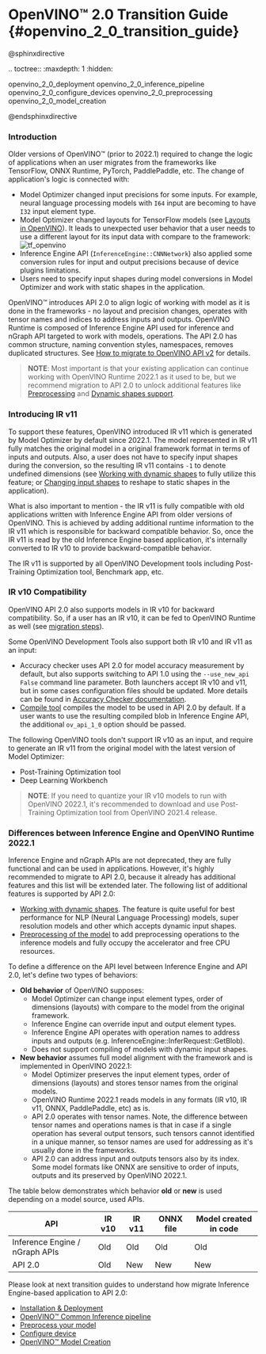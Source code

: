# OpenVINO™ 2.0 Transition Guide {#openvino_2_0_transition_guide}

@sphinxdirective

.. toctree::
   :maxdepth: 1
   :hidden:

   openvino_2_0_deployment
   openvino_2_0_inference_pipeline
   openvino_2_0_configure_devices
   openvino_2_0_preprocessing
   openvino_2_0_model_creation

@endsphinxdirective

### Introduction

Older versions of OpenVINO™ (prior to 2022.1) required to change the logic of applications when an user migrates from the frameworks like TensorFlow, ONNX Runtime, PyTorch, PaddlePaddle, etc. The change of application's logic is connected with:

- Model Optimizer changed input precisions for some inputs. For example, neural language processing models with `I64` input are becoming to have `I32` input element type.
- Model Optimizer changed layouts for TensorFlow models (see [Layouts in OpenVINO](../layout_overview.md)). It leads to unexpected user behavior that a user needs to use a different layout for its input data with compare to the framework:
![tf_openvino]
- Inference Engine API (`InferenceEngine::CNNNetwork`) also applied some conversion rules for input and output precisions because of device plugins limitations.
- Users need to specify input shapes during model conversions in Model Optimizer and work with static shapes in the application.

OpenVINO™ introduces API 2.0 to align logic of working with model as it is done in the frameworks - no layout and precision changes, operates with tensor names and indices to address inputs and outputs. OpenVINO Runtime is composed of Inference Engine API used for inference and nGraph API targeted to work with models, operations. The API 2.0 has common structure, naming convention styles, namespaces, removes duplicated structures. See [How to migrate to OpenVINO API v2](common_inference_pipeline.md) for details.

> **NOTE**: Most important is that your existing application can continue working with OpenVINO Runtime 2022.1 as it used to be, but we recommend migration to API 2.0 to unlock additional features like [Preprocessing](../preprocessing_overview.md) and [Dynamic shapes support](../ov_dynamic_shapes.md).

### Introducing IR v11

To support these features, OpenVINO introduced IR v11 which is generated by Model Optimizer by default since 2022.1. The model represented in IR v11 fully matches the original model in a original framework format in terms of inputs and outputs. Also, a user does not have to specify input shapes during the conversion, so the resulting IR v11 contains `-1` to denote undefined dimensions (see [Working with dynamic shapes](../ov_dynamic_shapes.md) to fully utilize this feature; or [Changing input shapes](../ShapeInference.md) to reshape to static shapes in the application).

What is also important to mention - the IR v11 is fully compatible with old applications written with Inference Engine API from older versions of OpenVINO. This is achieved by adding additional runtime information to the IR v11 which is responsible for backward compatible behavior. So, once the IR v11 is read by the old Inference Engine based application, it's internally converted to IR v10 to provide backward-compatible behavior.

The IR v11 is supported by all OpenVINO Development tools including Post-Training Optimization tool, Benchmark app, etc.

### IR v10 Compatibility

OpenVINO API 2.0 also supports models in IR v10 for backward compatibility. So, if a user has an IR v10, it can be fed to OpenVINO Runtime as well (see [migration steps](common_inference_pipeline.md)).

Some OpenVINO Development Tools also support both IR v10 and IR v11 as an input:
- Accuracy checker uses API 2.0 for model accuracy measurement by default, but also supports switching to API 1.0 using the `--use_new_api False` command line parameter. Both launchers accept IR v10 and v11, but in some cases configuration files should be updated. More details can be found in [Accuracy Checker documentation](https://github.com/openvinotoolkit/open_model_zoo/blob/releases/2022/1/tools/accuracy_checker/openvino/tools/accuracy_checker/launcher/openvino_launcher_readme.md).
- [Compile tool](../../../tools/compile_tool/README.md) compiles the model to be used in API 2.0 by default. If a user wants to use the resulting compiled blob in Inference Engine API, the additional `ov_api_1_0` option should be passed.

The following OpenVINO tools don't support IR v10 as an input, and require to generate an IR v11 from the original model with the latest version of Model Optimizer:
- Post-Training Optimization tool
- Deep Learning Workbench

> **NOTE**: If you need to quantize your IR v10 models to run with OpenVINO 2022.1, it's recommended to download and use Post-Training Optimization tool from OpenVINO 2021.4 release.

### Differences between Inference Engine and OpenVINO Runtime 2022.1

Inference Engine and nGraph APIs are not deprecated, they are fully functional and can be used in applications. However, it's highly recommended to migrate to API 2.0, because it already has additional features and this list will be extended later. The following list of additional features is supported by API 2.0:
- [Working with dynamic shapes](../ov_dynamic_shapes.md). The feature is quite useful for best performance for NLP (Neural Language Processing) models, super resolution models and other which accepts dynamic input shapes.
- [Preprocessing of the model](../preprocessing_overview.md) to add preprocessing operations to the inference models and fully occupy the accelerator and free CPU resources.

To define a difference on the API level between Inference Engine and API 2.0, let's define two types of behaviors:
- **Old behavior** of OpenVINO supposes:
  - Model Optimizer can change input element types, order of dimensions (layouts) with compare to the model from the original framework.
  - Inference Engine can override input and output element types.
  - Inference Engine API operates with operation names to address inputs and outputs (e.g. InferenceEngine::InferRequest::GetBlob).
  - Does not support compiling of models with dynamic input shapes.
- **New behavior** assumes full model alignment with the framework and is implemented in OpenVINO 2022.1:
  - Model Optimizer preserves the input element types, order of dimensions (layouts) and stores tensor names from the original models.
  - OpenVINO Runtime 2022.1 reads models in any formats (IR v10, IR v11, ONNX, PaddlePaddle, etc) as is.
  - API 2.0 operates with tensor names. Note, the difference between tensor names and operations names is that in case if a single operation has several output tensors, such tensors cannot identified in a unique manner, so tensor names are used for addressing as it's usually done in the frameworks.
  - API 2.0 can address input and outputs tensors also by its index. Some model formats like ONNX are sensitive to order of inputs, outputs and its preserved by OpenVINO 2022.1.

The table below demonstrates which behavior **old** or **new** is used depending on a model source, used APIs.

|               API             | IR v10  | IR v11  | ONNX file | Model created in code |
|-------------------------------|---------|---------|-----------|-----------------------|
|Inference Engine / nGraph APIs |     Old |     Old |       Old |                   Old |
|API 2.0                        |     Old |     New |       New |                   New |

Please look at next transition guides to understand how migrate Inference Engine-based application to API 2.0:
 - [Installation & Deployment](deployment_migration.md)
 - [OpenVINO™ Common Inference pipeline](common_inference_pipeline.md)
 - [Preprocess your model](./preprocessing.md)
 - [Configure device](./configure_devices.md)
 - [OpenVINO™ Model Creation](graph_construction.md)

[tf_openvino]: ../../img/tf_openvino.png
